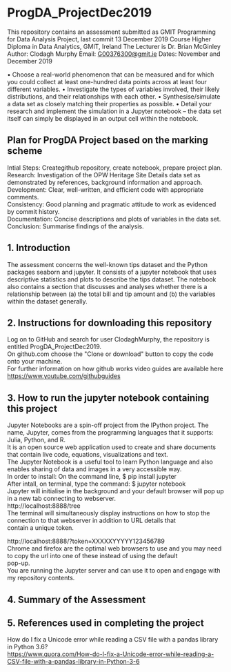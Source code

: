 # ProgDA_ProjectDec2019
This repository contains an assessment submitted as GMIT Programming for Data Analysis Project, last commit 13 December 2019
Course Higher Diploma in Data Analytics, GMIT, Ireland
The Lecturer is Dr. Brian McGinley
Author: Clodagh Murphy
Email: G00376300@gmit.ie
Dates: November and December 2019

• Choose a real-world phenomenon that can be measured and for which you could
collect at least one-hundred data points across at least four different variables.
• Investigate the types of variables involved, their likely distributions, and their
relationships with each other.
• Synthesise/simulate a data set as closely matching their properties as possible.
• Detail your research and implement the simulation in a Jupyter notebook – the
data set itself can simply be displayed in an output cell within the notebook.

## Plan for ProgDA Project based on the marking scheme
Intial Steps: Creategithub repository, create notebook, prepare project plan.<br>
Research: Investigation of the OPW Heritage Site Details data set as demonstrated by references, background information and approach.<br>
Development: Clear, well-written, and efficient code with appropriate comments.<br>
Consistency: Good planning and pragmatic attitude to work as evidenced by commit history.<br>
Documentation: Concise descriptions and plots of variables in the data set.<br>
Conclusion: Summarise findings of the analysis.<br>

## 1. Introduction
The assessment concerns the well-known tips dataset and the Python packages seaborn and jupyter.
It consists of a jupyter notebook that uses descriptive statistics and plots to describe the tips dataset.
The notebook also contains a section that discusses and analyses whether there is a relationship between 
(a) the total bill and tip amount and 
(b) the variables within the dataset generally. 

## 2. Instructions for downloading this repository
Log on to GitHub and search for user ClodaghMurphy, the repository is entitled ProgDA_ProjectDec2019.<br>
On github.com choose the "Clone or download" button to copy the code onto your machine.<br>
For further information on how github works video guides are available here https://www.youtube.com/githubguides<br>

## 3. How to run the jupyter notebook containing this project 
Jupyter Notebooks are a spin-off project from the IPython project. The name, Jupyter, comes from the programming languages that it supports: Julia, Python, and R.<br>
It is an open source web application used to create and share documents that contain live code, equations, visualizations and text.<br>
The Jupyter Notebook is a useful tool to learn Python language and also enables sharing of data and images in a very accessible way.<br>
In order to install: On the command line, $ pip install jupyter<br>
After intall, on terminal, type the command: $ jupyter notebook<br>
Jupyter will initialise in the background and your default browser will pop up in a new tab connecting to webserver.<br> http://localhost:8888/tree<br>
The terminal will simultaneously display instructions on how to stop the connection to that webserver in addition to URL details that <br>contain a unique token.<br>

http://localhost:8888/?token=XXXXXYYYYY123456789<br>
Chrome and firefox are the optimal web browsers to use and you may need to copy the url into one of these instead of using the default<br> pop-up.<br>
You are running the Jupyter server and can use it to open and engage with my repository contents.<br>

## 4. Summary of the Assessment

## 5. References used in completing the project


How do I fix a Unicode error while reading a CSV file with a pandas library in Python 3.6?<br>
https://www.quora.com/How-do-I-fix-a-Unicode-error-while-reading-a-CSV-file-with-a-pandas-library-in-Python-3-6
